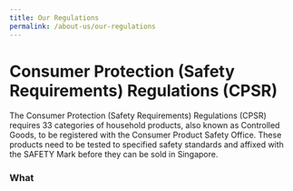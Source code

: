```yaml
---
title: Our Regulations
permalink: /about-us/our-regulations
---
```

# Consumer Protection (Safety Requirements) Regulations (CPSR)
The Consumer Protection (Safety Requirements) Regulations (CPSR) requires 33 categories of household products, also known as Controlled Goods, to be registered with the Consumer Product Safety Office. These products need to be tested to specified safety standards and affixed with the SAFETY Mark before they can be sold in Singapore. 

### What
